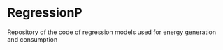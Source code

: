 # RegressionP
Repository of the code of regression models used for energy generation and consumption 
